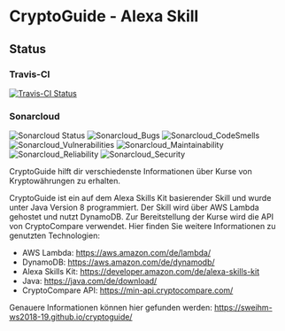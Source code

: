 # CryptoGuide - Alexa Skill

## Status
### Travis-CI
[![Travis-CI Status](https://travis-ci.org/sweIhm-ws2018-19/skillproject-do-3.svg?branch=master)](https://travis-ci.org/sweIhm-ws2018-19/skillproject-do-3)

### Sonarcloud
![Sonarcloud Status](https://sonarcloud.io/api/project_badges/measure?project=cryptoguide%3ACryptoGuide&metric=alert_status)
![Sonarcloud_Bugs](https://sonarcloud.io/api/project_badges/measure?project=cryptoguide%3ACryptoGuide&metric=bugs)
![Sonarcloud_CodeSmells](https://sonarcloud.io/api/project_badges/measure?project=cryptoguide%3ACryptoGuide&metric=code_smells)
![Sonarcloud_Vulnerabilities](https://sonarcloud.io/api/project_badges/measure?project=cryptoguide%3ACryptoGuide&metric=vulnerabilities)
![Sonarcloud_Maintainability](https://sonarcloud.io/api/project_badges/measure?project=cryptoguide%3ACryptoGuide&metric=sqale_rating)
![Sonarcloud_Reliability](https://sonarcloud.io/api/project_badges/measure?project=cryptoguide%3ACryptoGuide&metric=reliability_rating)
![Sonarcloud_Security](https://sonarcloud.io/api/project_badges/measure?project=cryptoguide%3ACryptoGuide&metric=security_rating)

CryptoGuide hilft dir verschiedenste Informationen über Kurse von Kryptowährungen zu erhalten.

CryptoGuide ist ein auf dem Alexa Skills Kit basierender Skill und wurde unter Java Version 8 programmiert.
Der Skill wird über AWS Lambda gehostet und nutzt DynamoDB.
Zur Bereitstellung der Kurse wird die API von CryptoCompare verwendet.
Hier finden Sie weitere Informationen zu genutzten Technologien:
* AWS Lambda: https://aws.amazon.com/de/lambda/
* DynamoDB: https://aws.amazon.com/de/dynamodb/
* Alexa Skills Kit: https://developer.amazon.com/de/alexa-skills-kit
* Java: https://java.com/de/download/
* CryptoCompare API: https://min-api.cryptocompare.com/ 

Genauere Informationen können hier gefunden werden: https://sweihm-ws2018-19.github.io/cryptoguide/
